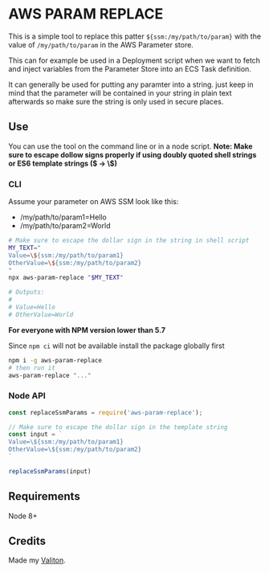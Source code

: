 # AWS PARAM REPLACE

This is a simple tool to replace this patter `${ssm:/my/path/to/param}` with the
value of `/my/path/to/param` in the AWS Parameter store.

This can for example be used in a Deployment script when we want to fetch and
inject variables from the Parameter Store into an ECS Task definition.

It can generally be used for putting any paramter into a string. just keep
in mind that the parameter will be contained in your string in plain text
afterwards so make sure the string is only used in secure places.

## Use

You can use the tool on the command line or in a node script.
**Note: Make sure to escape dollow signs properly if using doubly quoted shell strings
or ES6 template strings ($ -> \\$)**

### CLI

Assume your parameter on AWS SSM look like this:
- /my/path/to/param1=Hello
- /my/path/to/param2=World

```sh
# Make sure to escape the dollar sign in the string in shell script
MY_TEXT="
Value=\${ssm:/my/path/to/param1}
OtherValue=\${ssm:/my/path/to/param2}
"
npx aws-param-replace "$MY_TEXT"

# Outputs:
#
# Value=Hello
# OtherValue=World
```

**For everyone with NPM version lower than 5.7**

Since `npm ci` will not be available install the package globally first
```sh
npm i -g aws-param-replace
# then run it
aws-param-replace "..."
```

### Node API

```js
const replaceSsmParams = require('aws-param-replace');

// Make sure to escape the dollar sign in the template string
const input = `
Value=\${ssm:/my/path/to/param1}
OtherValue=\${ssm:/my/path/to/param2}
`

replaceSsmParams(input)
```

## Requirements

Node 8+

## Credits

Made my [Valiton](https://www.valiton.com/).
